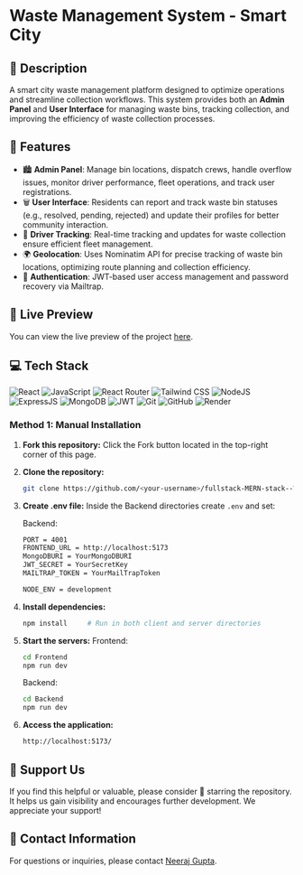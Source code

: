 # Waste Management System - Smart City

## 📝 Description

A smart city waste management platform designed to optimize operations and streamline collection workflows. This system provides both an **Admin Panel** and **User Interface** for managing waste bins, tracking collection, and improving the efficiency of waste collection processes.

## 🔮 Features

- 🏙️ **Admin Panel**: Manage bin locations, dispatch crews, handle overflow issues, monitor driver performance, fleet operations, and track user registrations.
- 🗑️ **User Interface**: Residents can report and track waste bin statuses (e.g., resolved, pending, rejected) and update their profiles for better community interaction.
- 🚚 **Driver Tracking**: Real-time tracking and updates for waste collection ensure efficient fleet management.
- 🌍 **Geolocation**: Uses Nominatim API for precise tracking of waste bin locations, optimizing route planning and collection efficiency.
- 🔐 **Authentication**: JWT-based user access management and password recovery via Mailtrap.

## 🚀 Live Preview

You can view the live preview of the project [here](https://fullstack-mern-stack-waste-management.onrender.com).

## 💻 Tech Stack

![React](https://img.shields.io/badge/React-20232A?style=for-the-badge&logo=react&logoColor=61DAFB)
![JavaScript](https://img.shields.io/badge/JavaScript-20232A?style=for-the-badge&logo=javascript&logoColor=F7DF1E)
![React Router](https://img.shields.io/badge/React_Router-CA4245?style=for-the-badge&logo=react-router&logoColor=white)
![Tailwind CSS](https://img.shields.io/badge/Tailwind_CSS-38B2AC?style=for-the-badge&logo=tailwind-css&logoColor=white)
![NodeJS](https://img.shields.io/badge/Node.js-43853D?style=for-the-badge&logo=node.js&logoColor=white)
![ExpressJS](https://img.shields.io/badge/Express.js-404D59?style=for-the-badge)
![MongoDB](https://img.shields.io/badge/MongoDB-47A248?style=for-the-badge&logo=mongodb&logoColor=white)
![JWT](https://img.shields.io/badge/JSON%20Web%20Tokens-000000?style=for-the-badge)
![Git](https://img.shields.io/badge/GIT-E44C30?style=for-the-badge&logo=git&logoColor=white)
![GitHub](https://img.shields.io/badge/GitHub-100000?style=for-the-badge&logo=github&logoColor=white)
![Render](https://img.shields.io/badge/Render-11C8D1?style=for-the-badge&logo=render&logoColor=white)

### Method 1: Manual Installation

1. **Fork this repository:** Click the Fork button located in the top-right corner of this page.
2. **Clone the repository:**
   ```bash
   git clone https://github.com/<your-username>/fullstack-MERN-stack--Waste-Management-System-for-Smart-City-s.git
   ```
3. **Create .env file:**
   Inside the Backend directories create `.env` and set:

   Backend:

   ```bash
   PORT = 4001
   FRONTEND_URL = http://localhost:5173
   MongoDBURI = YourMongoDBURI
   JWT_SECRET = YourSecretKey 
   MAILTRAP_TOKEN = YourMailTrapToken

   NODE_ENV = development

   ```

4. **Install dependencies:**
   ```bash
   npm install     # Run in both client and server directories
   ```
5. **Start the servers:**
   Frontend:
   ```bash
   cd Frontend
   npm run dev
   ```
   Backend:
   ```bash
   cd Backend
   npm run dev
   ```
6. **Access the application:**
   ```bash
   http://localhost:5173/
   ```
   
## 🌟 Support Us

If you find this helpful or valuable, please consider 🌟 starring the repository. It helps us gain visibility and encourages further development. We appreciate your support!

## 📧 Contact Information

For questions or inquiries, please contact [Neeraj Gupta](mailto:guptaneeraj2811@gmail.com).

